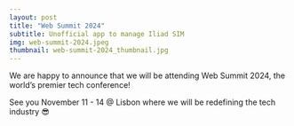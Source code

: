 ```yaml
---
layout: post
title: "Web Summit 2024"
subtitle: Unofficial app to manage Iliad SIM
img: web-summit-2024.jpeg
thumbnail: web-summit-2024_thumbnail.jpg
---
```

We are happy to announce that we will be attending Web Summit 2024, the world’s premier tech conference!

See you November 11 - 14 @ Lisbon where we will be redefining the tech industry 😎
